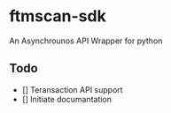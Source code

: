 # ftmscan-sdk
An Asynchrounos API Wrapper for python

## Todo
- [] Teransaction API support
- [] Initiate documantation